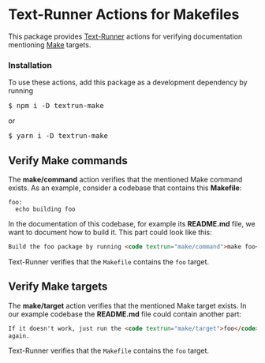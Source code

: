 # Text-Runner Actions for Makefiles

This package provides [Text-Runner](https://github.com/kevgo/text-runner)
actions for verifying documentation mentioning
[Make](<https://en.wikipedia.org/wiki/Make_(software)>) targets.

### Installation

To use these actions, add this package as a development dependency by running

<pre textrun="npm/install">
$ npm i -D textrun-make
</pre>

or

<pre textrun="npm/install">
$ yarn i -D textrun-make
</pre>

## Verify Make commands

The <b textrun="action/name-full">make/command</b> action verifies that the
mentioned Make command exists. <a textrun="create-file">As an example, consider
a codebase that contains this **Makefile**:

```
foo:
  echo building foo
```

</a>

<a textrun="create-file">

In the documentation of this codebase, for example its **README.md** file, we
want to document how to build it. This part could look like this:

```html
Build the foo package by running <code textrun="make/command">make foo</code>
```

</a>

<a textrun="run-textrunner">

Text-Runner verifies that the `Makefile` contains the `foo` target.

## Verify Make targets

The <b textrun="action/name-full">make/target</b> action verifies that the
mentioned Make target exists. <a textrun="append-file"> In our example codebase
the **README.md** file could contain another part:

```html
If it doesn't work, just run the <code textrun="make/target">foo</code> target
again.
```

</a>

<a textrun="run-textrunner">

Text-Runner verifies that the `Makefile` contains the `foo` target.
